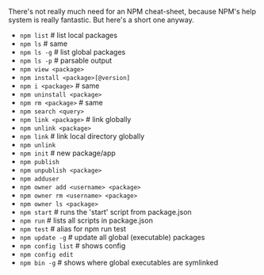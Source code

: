 There's not really much need for an NPM cheat-sheet, because NPM's help
system is really fantastic. But here's a short one anyway.

* `npm list` # list local packages
* `npm ls` # same
* `npm ls -g` # list global packages
* `npm ls -p` # parsable output
* `npm view <package>`
* `npm install <package>[@version]`
* `npm i <package>` # same
* `npm uninstall <package>`
* `npm rm <package>` # same
* `npm search <query>`
* `npm link <package>` # link globally
* `npm unlink <package>`
* `npm link` # link local directory globally
* `npm unlink`
* `npm init` # new package/app
* `npm publish`
* `npm unpublish <package>`
* `npm adduser`
* `npm owner add <username> <package>`
* `npm owner rm <username> <package>`
* `npm owner ls <package>`
* `npm start` # runs the 'start' script from package.json
* `npm run` # lists all scripts in package.json
* `npm test` # alias for npm run test
* `npm update -g` # update all global (executable) packages
* `npm config list` # shows config
* `npm config edit`
* `npm bin -g` # shows where global executables are symlinked

